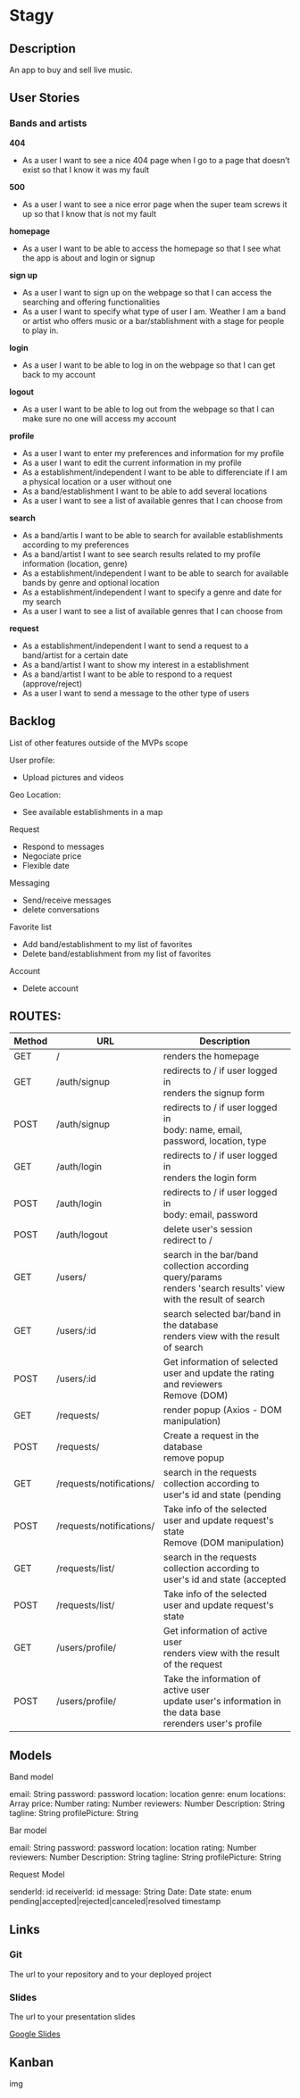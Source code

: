 # Stagy

## Description

An app to buy and sell live music.
 
## User Stories

### Bands and artists

**404**
- As a user I want to see a nice 404 page when I go to a page that doesn’t exist so that I know it was my fault 

**500**

- As a user I want to see a nice error page when the super team screws it up so that I know that is not my fault

**homepage**

- As a user I want to be able to access the homepage so that I see what the app is about and login or signup

**sign up**

- As a user I want to sign up on the webpage so that I can access the searching and offering functionalities
- As a user I want to specify what type of user I am. Weather I am a band or artist who offers music or a bar/stablishment with a stage for people to play in.


**login**
- As a user I want to be able to log in on the webpage so that I can get back to my account

**logout** 

- As a user I want to be able to log out from the webpage so that I can make sure no one will access my 
account

**profile**

- As a user I want to enter my preferences and information for my profile
- As a user I want to edit the current information in my profile
- As a establishment/independent I want to be able to differenciate if I am a physical location or a user without one
- As a band/establishment I want to be able to add several locations
- As a user I want to see a list of available genres that I can choose from

**search**
- As a band/artis I want to be able to search for available establishments according to my preferences
- As a band/artist I want to see search results related to my profile information (location, genre)
- As a establishment/independent I want to be able to search for available bands by genre and optional location
- As a establishment/independent I want to specify a genre and date for my search
- As a user I want to see a list of available genres that I can choose from

**request**
- As a establishment/independent I want to send a request to a band/artist for a certain date
- As a band/artist I want to show my interest in a establishment
- As a band/artist I want to be able to respond to a request (approve/reject)
- As a user I want to send a message to the other type of users


## Backlog

List of other features outside of the MVPs scope

User profile:
- Upload pictures and videos

Geo Location:
- See available establishments in a map 

Request
- Respond to messages
- Negociate price
- Flexible date

Messaging
- Send/receive messages
- delete conversations

Favorite list
- Add band/establishment to my list of favorites
- Delete band/establishment from my list of favorites

Account
- Delete account


## ROUTES:

|Method|URL|Description|
|---|--|--------|
|GET|/|renders the homepage|
|GET|/auth/signup|redirects to / if user logged in<br>renders the signup form|
|POST|/auth/signup|redirects to / if user logged in<br>body: name, email, password, location, type|
|GET|/auth/login|redirects to / if user logged in<br>renders the login form|
|POST|/auth/login|redirects to / if user logged in<br>body: email, password|
|POST|/auth/logout|delete user's session<br>redirect to /|
|GET|/users/|search in the bar/band collection according query/params <br> renders 'search results' view with the result of search|
|GET|/users/:id|search selected bar/band in the database <br> renders view with the result of search|
|POST|/users/:id|Get information of selected user and update the rating and reviewers <br> Remove (DOM)
|GET|/requests/|render popup (Axios - DOM manipulation)
|POST|/requests/|Create a request in the database <br> remove popup
|GET|/requests/notifications/|search in the requests collection according to user's id and state (pending|resolved) <br> renders a view with list of notifications
|POST|/requests/notifications/| Take info of the selected user and update request's state <br> Remove (DOM manipulation)
|GET|/requests/list/| search in the requests collection according to user's id and state (accepted|rejected|resolved) <br> renders a view with list of requests
|POST|/requests/list/ | Take info of the selected user and update request's state
|GET|/users/profile/ | Get information of active user <br> renders view with the result of the request
|POST|/users/profile/ | Take the information of active user <br> update user's information in the data base <br> rerenders user's profile


## Models

Band model
 
email: String
password: password
location: location
genre: enum
locations: Array
price: Number
rating: Number
reviewers: Number
Description: String
tagline: String
profilePicture: String


Bar model

email: String
password: password
location: location
rating: Number
reviewers: Number
Description: String
tagline: String
profilePicture: String

Request Model

senderId: id
receiverId: id
message: String
Date: Date
state: enum pending|accepted|rejected|canceled|resolved
timestamp

## Links

### Git

The url to your repository and to your deployed project

### Slides

The url to your presentation slides

[Google Slides](https://docs.google.com/presentation/d/1UKuXn8c_6EyE_YItqEFZ0McmACrQb31HWJJZZY6VMZc/)

## Kanban

img

